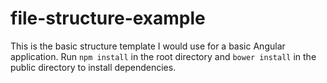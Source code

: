 # file-structure-example

This is the basic structure template I would use for a basic Angular application.
Run ```npm install``` in the root directory and ```bower install``` in the public
directory to install dependencies.
